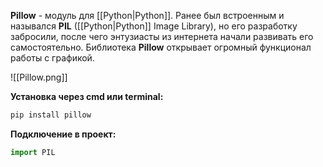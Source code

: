 **Pillow** - модуль для [[Python|Python]]. Ранее был встроенным и назывался **PIL** ([[Python|Python]] Image Library), но его разработку забросили, после чего энтузиасты из интернета начали развивать его самостоятельно. Библиотека **Pillow** открывает огромный функционал работы с графикой.

![[Pillow.png]]

**Установка через cmd или terminal:**

```Python
pip install pillow
```

**Подключение в проект:**

```Python
import PIL
```